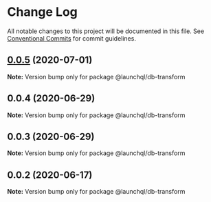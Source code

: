 # Change Log

All notable changes to this project will be documented in this file.
See [Conventional Commits](https://conventionalcommits.org) for commit guidelines.

## [0.0.5](https://github.com/launchql/launchql-db/compare/@launchql/db-transform@0.0.4...@launchql/db-transform@0.0.5) (2020-07-01)

**Note:** Version bump only for package @launchql/db-transform





## 0.0.4 (2020-06-29)

**Note:** Version bump only for package @launchql/db-transform





## 0.0.3 (2020-06-29)

**Note:** Version bump only for package @launchql/db-transform





## 0.0.2 (2020-06-17)

**Note:** Version bump only for package @launchql/db-transform
